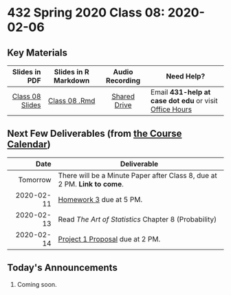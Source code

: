 # 432 Spring 2020 Class 08: 2020-02-06

## Key Materials

Slides in PDF | Slides in R Markdown | Audio Recording | Need Help?
------------: | :------------------: | :--------------: | ---------------------------
[Class 08 Slides](https://github.com/THOMASELOVE/2020-432/blob/master/classes/class08/432_2020_slides07.pdf) | [Class 08 .Rmd](https://github.com/THOMASELOVE/2020-432/blob/master/classes/class08/432_2020_slides08.Rmd) | [Shared Drive](http://bit.ly/432-2020-audio) | Email **431-help at case dot edu** or visit [Office Hours](https://github.com/THOMASELOVE/2020-432/blob/master/calendar.md#tas-and-office-hours)

## Next Few Deliverables (from [the Course Calendar](https://github.com/THOMASELOVE/2020-432/blob/master/calendar.md))

Date | Deliverable
---------: | -----------------------------------------------------------------------
Tomorrow | There will be a Minute Paper after Class 8, due at 2 PM. **Link to come**.
2020-02-11 | [Homework 3](https://github.com/THOMASELOVE/2020-432/tree/master/homework/hw03) due at 5 PM.
2020-02-13 | Read *The Art of Statistics* Chapter 8 (Probability)
2020-02-14 | [Project 1 Proposal](https://github.com/THOMASELOVE/2020-432/tree/master/projects/project1) due at 2 PM.

## Today's Announcements

1. Coming soon.
